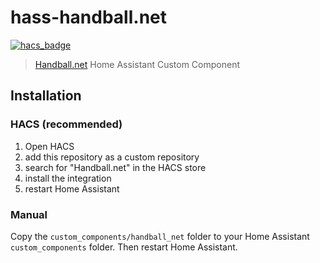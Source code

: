 # hass-handball.net

[![hacs_badge](https://img.shields.io/badge/HACS-Default-orange.svg?style=for-the-badge)](https://github.com/hacs/integration)

> [Handball.net](https://handball.net) Home Assistant Custom Component

## Installation

### HACS (recommended)

1. Open HACS
2. add this repository as a custom repository
3. search for "Handball.net" in the HACS store
4. install the integration
5. restart Home Assistant

### Manual

Copy the `custom_components/handball_net` folder to your Home Assistant `custom_components` folder. Then restart Home Assistant.
